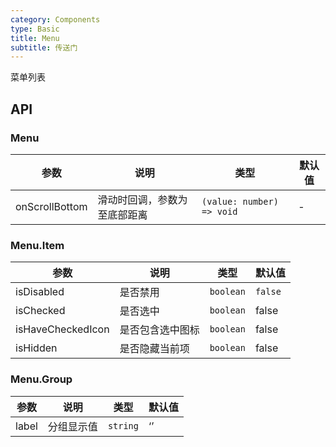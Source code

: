 ```yaml
---
category: Components
type: Basic
title: Menu
subtitle: 传送门
---
```


菜单列表

## API

### Menu

| 参数           | 说明                         | 类型                      | 默认值 |
| -------------- | ---------------------------- | ------------------------- | ------ |
| onScrollBottom | 滑动时回调，参数为至底部距离 | `(value: number) => void` | -      |

### Menu.Item

| 参数              | 说明             | 类型      | 默认值  |
| ----------------- | ---------------- | --------- | ------- |
| isDisabled        | 是否禁用         | `boolean` | `false` |
| isChecked         | 是否选中         | `boolean` | false   |
| isHaveCheckedIcon | 是否包含选中图标 | `boolean` | false   |
| isHidden          | 是否隐藏当前项   | `boolean` | false   |

### Menu.Group

| 参数  | 说明       | 类型     | 默认值 |
| ----- | ---------- | -------- | ------ |
| label | 分组显示值 | `string` | ‘’     |
